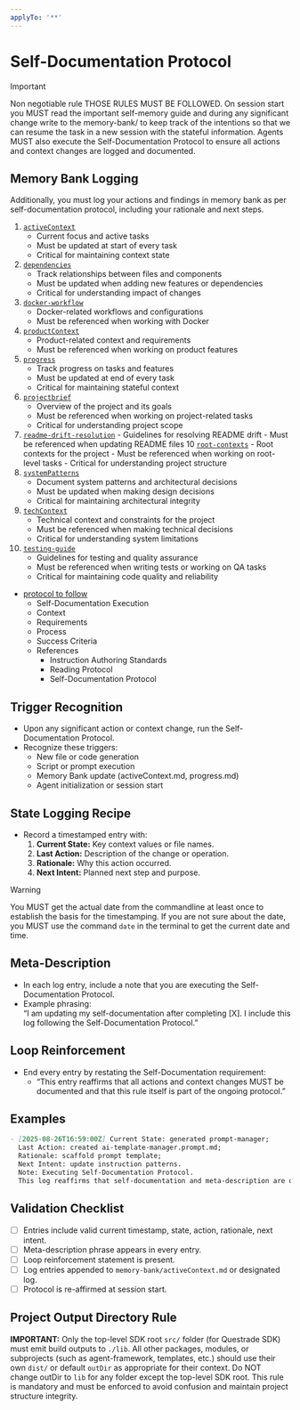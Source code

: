 ```yaml
---
applyTo: '**'
---
```


# Self-Documentation Protocol

> [!IMPORTANT]
> Non negotiable rule THOSE RULES MUST BE FOLLOWED. On session start you MUST read the important self-memory guide and during any significant change write to the memory-bank/ to keep track of the intentions so that we can resume the task in a new session with the stateful information. Agents MUST also execute the Self-Documentation Protocol to ensure all actions and context changes are logged and documented.

## Memory Bank Logging

Additionally, you must log your actions and findings in memory bank as per self-documentation protocol, including your rationale and next steps.

1. [`activeContext`](../../memory-bank/activeContext.md)
   - Current focus and active tasks
   - Must be updated at start of every task
   - Critical for maintaining context state
2. [`dependencies`](../../memory-bank/dependencies.md)
   - Track relationships between files and components
   - Must be updated when adding new features or dependencies
   - Critical for understanding impact of changes
3. [`docker-workflow`](../../memory-bank/docker-workflow.md)
   - Docker-related workflows and configurations
   - Must be referenced when working with Docker
4. [`productContext`](../../memory-bank/productContext.md)
   - Product-related context and requirements
   - Must be referenced when working on product features
5. [`progress`](../../memory-bank/progress.md)
   - Track progress on tasks and features
   - Must be updated at end of every task
   - Critical for maintaining stateful context
6. [`projectbrief`](../../memory-bank/projectbrief.md)
   - Overview of the project and its goals
   - Must be referenced when working on project-related tasks
   - Critical for understanding project scope
7. [`readme-drift-resolution`](../../memory-bank/readme-drift-resolution.md) - Guidelines for resolving README drift - Must be referenced when updating README files
   10 [`root-contexts`](../../memory-bank/root-contexts.md) - Root contexts for the project - Must be referenced when working on root-level tasks - Critical for understanding project structure
8. [`systemPatterns`](../../memory-bank/systemPatterns.md)
   - Document system patterns and architectural decisions
   - Must be updated when making design decisions
   - Critical for maintaining architectural integrity
9. [`techContext`](../../memory-bank/techContext.md)
   - Technical context and constraints for the project
   - Must be referenced when making technical decisions
   - Critical for understanding system limitations
10. [`testing-guide`](../../memory-bank/testing-guide.md)
    - Guidelines for testing and quality assurance
    - Must be referenced when writing tests or working on QA tasks
    - Critical for maintaining code quality and reliability

- [protocol to follow](../prompts/self-documentation.prompt.md)
  - Self-Documentation Execution
  - Context
  - Requirements
  - Process
  - Success Criteria
  - References
    - Instruction Authoring Standards
    - Reading Protocol
    - Self-Documentation Protocol

## Trigger Recognition

- Upon any significant action or context change, run the Self-Documentation Protocol.
- Recognize these triggers:
  - New file or code generation
  - Script or prompt execution
  - Memory Bank update (activeContext.md, progress.md)
  - Agent initialization or session start

## State Logging Recipe

- Record a timestamped entry with:
  1. **Current State:** Key context values or file names.
  2. **Last Action:** Description of the change or operation.
  3. **Rationale:** Why this action occurred.
  4. **Next Intent:** Planned next step and purpose.

> [!WARNING]
> You MUST get the actual date from the commandline at least once to establish the basis for the timestamping. If you are not sure about the date, you MUST use the command `date` in the terminal to get the current date and time.

## Meta-Description

- In each log entry, include a note that you are executing the Self-Documentation Protocol.
- Example phrasing:  
  “I am updating my self-documentation after completing [X]. I include this log following the Self-Documentation Protocol.”

## Loop Reinforcement

- End every entry by restating the Self-Documentation requirement:
  - “This entry reaffirms that all actions and context changes MUST be documented and that this rule itself is part of the ongoing protocol.”

## Examples

```markdown
- [2025-08-26T16:59:00Z] Current State: generated prompt-manager;
  Last Action: created ai-template-manager.prompt.md;
  Rationale: scaffold prompt template;
  Next Intent: update instruction patterns.
  Note: Executing Self-Documentation Protocol.
  This log reaffirms that self-documentation and meta-description are ongoing requirements.
```

## Validation Checklist

- [ ] Entries include valid current timestamp, state, action, rationale, next intent.
- [ ] Meta-description phrase appears in every entry.
- [ ] Loop reinforcement statement is present.
- [ ] Log entries appended to `memory-bank/activeContext.md` or designated log.
- [ ] Protocol is re-affirmed at session start.

## Project Output Directory Rule

**IMPORTANT:** Only the top-level SDK root `src/` folder (for Questrade SDK) must emit build outputs to `./lib`. All other packages, modules, or subprojects (such as agent-framework, templates, etc.) should use their own `dist/` or default `outDir` as appropriate for their context. Do NOT change outDir to `lib` for any folder except the top-level SDK root. This rule is mandatory and must be enforced to avoid confusion and maintain project structure integrity.
